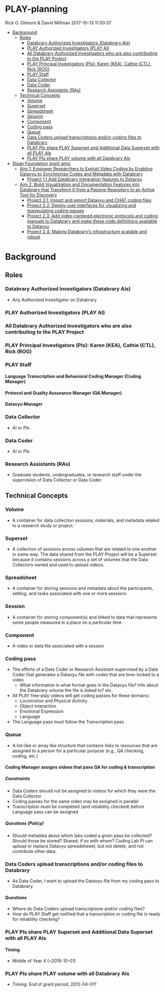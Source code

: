 PLAY-planning
================
Rick O. Gilmore & David Millman
2017-10-13 11:50:37

-   [Background](#background)
    -   [Roles](#roles)
        -   [Databrary Authorized Investigators (Databrary AIs)](#databrary-authorized-investigators-databrary-ais)
        -   [PLAY Authorized Investigators (PLAY AI)](#play-authorized-investigators-play-ai)
        -   [All Databrary Authorized Investigators who are also contributing to the PLAY Project](#all-databrary-authorized-investigators-who-are-also-contributing-to-the-play-project)
        -   [PLAY Principal Investigators (PIs): Karen (KEA), Cathie (CTL), Rick (ROG)](#play-principal-investigators-pis-karen-kea-cathie-ctl-rick-rog)
        -   [PLAY Staff](#play-staff)
        -   [Data Collector](#data-collector)
        -   [Data Coder](#data-coder)
        -   [Research Assistants (RAs)](#research-assistants-ras)
    -   [Technical Concepts](#technical-concepts)
        -   [Volume](#volume)
        -   [Superset](#superset)
        -   [Spreadsheet](#spreadsheet)
        -   [Session](#session)
        -   [Component](#component)
        -   [Coding pass](#coding-pass)
        -   [Queue](#queue)
        -   [Data Coders upload transcriptions and/or coding files to Databrary](#data-coders-upload-transcriptions-andor-coding-files-to-databrary)
        -   [PLAY PIs share PLAY Superset and Additional Data Superset with all PLAY AIs](#play-pis-share-play-superset-and-additional-data-superset-with-all-play-ais)
        -   [PLAY PIs share PLAY volume with all Databrary AIs](#play-pis-share-play-volume-with-all-databrary-ais)
-   [Sloan Foundation grant aims](#sloan-foundation-grant-aims)
    -   [Aim 1: Empower Researchers to Exploit Video Coding by Enabling Datavyu to Synchronize Codes and Metadata with Databrary](#aim-1-empower-researchers-to-exploit-video-coding-by-enabling-datavyu-to-synchronize-codes-and-metadata-with-databrary)
        -   [Project 1.1 Add Databrary integration features to Datavyu](#project-1.1-add-databrary-integration-features-to-datavyu)
    -   [Aim 2: Build Visualization and Documentation Features into Databrary that Transform It from a Passive Repository to an Active Tool for Discovery](#aim-2-build-visualization-and-documentation-features-into-databrary-that-transform-it-from-a-passive-repository-to-an-active-tool-for-discovery)
        -   [Project 2.1: Import and export Datavyu and CHAT coding files](#project-2.1-import-and-export-datavyu-and-chat-coding-files)
        -   [Project 2.2: Deploy user interfaces for visualizing and manipulating coding passes](#project-2.2-deploy-user-interfaces-for-visualizing-and-manipulating-coding-passes)
        -   [Project 2.3: Add video-centered electronic protocols and coding manuals to Databrary and make these code definitions available to Datavyu](#project-2.3-add-video-centered-electronic-protocols-and-coding-manuals-to-databrary-and-make-these-code-definitions-available-to-datavyu)
        -   [Project 2.4: Making Databrary’s infrastructure scalable and robust](#project-2.4-making-databrarys-infrastructure-scalable-and-robust)

Background
==========

Roles
-----

### Databrary Authorized Investigators (Databrary AIs)

-   Any Authorized Investigator on Databrary

### PLAY Authorized Investigators (PLAY AI)

### All Databrary Authorized Investigators who are also contributing to the PLAY Project

### PLAY Principal Investigators (PIs): Karen (KEA), Cathie (CTL), Rick (ROG)

### PLAY Staff

#### Language Transcription and Behavioral Coding Manager (Coding Manager)

#### Protocol and Quality Assurance Manager (QA Manager)

#### Datavyu Manager

### Data Collector

-   AI or PIs

### Data Coder

-   AI or PIs

### Research Assistants (RAs)

-   Graduate students, undergraduates, or research staff under the supervision of Data Collector or Data Coder

Technical Concepts
------------------

### Volume

-   A container for data collection sessions, materials, and metadata related to a research study or project.

### Superset

-   A collection of sessions across volumes that are related to one another in some way. The data shared from the PLAY Project will be a Superset because it contains sessions across a set of volumes that the Data Collectors owned and used to upload videos.

### Spreadsheet

-   A container for storing sessions and metadata about the participants, setting, and tasks associated with one or more sessions

### Session

-   A container for storing component(s) and linked to data that represents some people measured in a place on a particular time

### Component

-   A video or data file associated with a session

### Coding pass

-   The efforts of a Data Coder or Research Assistant supervised by a Data Coder that generates a Datavyu file with codes that are time-locked to a video
    -   What information in what format goes in the Datavyu file? Info about the Databrary volume the file is linked to? etc.
-   All PLAY free-play videos will get coding passes for these domains:
    -   Locomotion and Physical Activity
    -   Object Interaction
    -   Emotional Expression
    -   Language
-   The Language pass must follow the Transcription pass

### Queue

-   A list-like or array like structure that contains links to resources that are assigned to a person for a particular purpose (e.g., QA checking, coding, etc.)

#### Coding Manager assigns videos that pass QA for coding & transcription

##### Constraints

-   Data Coders should not be assigned to videos for which they were the Data Collector
-   Coding passes for the same video may be assigned in parallel
-   Transcription must be completed (and reliability checked) before Language pass can be assigned

##### Questions (Policy)

-   Should metadata about which labs coded a given pass be collected? Should those be stored? Shared, if so with whom? Coding Lab PI can upload or replace Datavyu spreadsheeet, but not delete, and not contribute other data.

### Data Coders upload transcriptions and/or coding files to Databrary

-   As Data Coder, I want to upload the Datavyu file from my coding pass to Databrary.

#### Questions

-   Where do Data Coders upload transcriptions and/or coding files?
-   How do PLAY Staff get notified that a transcription or coding file is ready for reliability checking?

### PLAY PIs share PLAY Superset and Additional Data Superset with all PLAY AIs

#### Timing

-   Middle of Year 4 (~2016-10-01)

### PLAY PIs share PLAY volume with all Databrary AIs

-   Timing: End of grant period, 2012-04-01?

